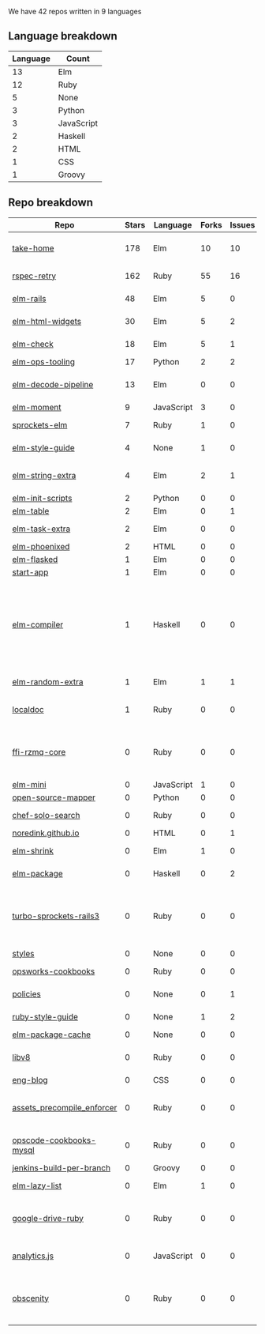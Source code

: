We have 42 repos written in 9 languages



## Language breakdown
| Language | Count |
|----------|-------|
| 13 | Elm |
| 12 | Ruby |
| 5 | None |
| 3 | Python |
| 3 | JavaScript |
| 2 | Haskell |
| 2 | HTML |
| 1 | CSS |
| 1 | Groovy |



## Repo breakdown
| Repo | Stars | Language | Forks | Issues | Description |
|------|-------|----------|-------|--------|-------------|
| [take-home](http://github.com/NoRedInk/take-home) | 178 | Elm | 10 | 10 | A take-home application written in Elm and only Elm |
| [rspec-retry](http://github.com/NoRedInk/rspec-retry) | 162 | Ruby | 55 | 16 | retry randomly failing rspec example |
| [elm-rails](http://github.com/NoRedInk/elm-rails) | 48 | Elm | 5 | 0 | Convenience functions for using Elm with Rails. |
| [elm-html-widgets](http://github.com/NoRedInk/elm-html-widgets) | 30 | Elm | 5 | 2 | An elm-html widget library |
| [elm-check](http://github.com/NoRedInk/elm-check) | 18 | Elm | 5 | 1 | Property Based Testing in Elm |
| [elm-ops-tooling](http://github.com/NoRedInk/elm-ops-tooling) | 17 | Python | 2 | 2 | Tooling for Elm ops |
| [elm-decode-pipeline](http://github.com/NoRedInk/elm-decode-pipeline) | 13 | Elm | 0 | 0 | A pipeline-friendly library for building decoders. |
| [elm-moment](http://github.com/NoRedInk/elm-moment) | 9 | JavaScript | 3 | 0 | A Moment port to Elm |
| [sprockets-elm](http://github.com/NoRedInk/sprockets-elm) | 7 | Ruby | 1 | 0 | Sprockets preprocessor for Elm |
| [elm-style-guide](http://github.com/NoRedInk/elm-style-guide) | 4 | None | 1 | 0 | NoRedInk style guide for our Elm code |
| [elm-string-extra](http://github.com/NoRedInk/elm-string-extra) | 4 | Elm | 2 | 1 | Convenience functions for working with Strings in Elm. |
| [elm-init-scripts](http://github.com/NoRedInk/elm-init-scripts) | 2 | Python | 0 | 0 |  |
| [elm-table](http://github.com/NoRedInk/elm-table) | 2 | Elm | 0 | 1 |  |
| [elm-task-extra](http://github.com/NoRedInk/elm-task-extra) | 2 | Elm | 0 | 0 | Additional functions for working with tasks |
| [elm-phoenixed](http://github.com/NoRedInk/elm-phoenixed) | 2 | HTML | 0 | 0 |  |
| [elm-flasked](http://github.com/NoRedInk/elm-flasked) | 1 | Elm | 0 | 0 |  |
| [start-app](http://github.com/NoRedInk/start-app) | 1 | Elm | 0 | 0 | Make an app, start it up |
| [elm-compiler](http://github.com/NoRedInk/elm-compiler) | 1 | Haskell | 0 | 0 | Compiler for the Elm programming language. Elm aims to make web development more pleasant. Elm is a type inferred, functional reactive language that compiles to HTML, CSS, and JavaScript. |
| [elm-random-extra](http://github.com/NoRedInk/elm-random-extra) | 1 | Elm | 1 | 1 | Extra functionality for the core Random library |
| [localdoc](http://github.com/NoRedInk/localdoc) | 1 | Ruby | 0 | 0 | Plaintext documentation viewer and editor with diagram support |
| [ffi-rzmq-core](http://github.com/NoRedInk/ffi-rzmq-core) | 0 | Ruby | 0 | 0 | FFI wrapper around the zeromq libzmq C API. Utilized by other libraries to provide more Ruby-like API. |
| [elm-mini](http://github.com/NoRedInk/elm-mini) | 0 | JavaScript | 1 | 0 |  |
| [open-source-mapper](http://github.com/NoRedInk/open-source-mapper) | 0 | Python | 0 | 0 |  |
| [chef-solo-search](http://github.com/NoRedInk/chef-solo-search) | 0 | Ruby | 0 | 0 | Data bag search for Chef Solo |
| [noredink.github.io](http://github.com/NoRedInk/noredink.github.io) | 0 | HTML | 0 | 1 |  |
| [elm-shrink](http://github.com/NoRedInk/elm-shrink) | 0 | Elm | 1 | 0 | A library for authoring shrinking strategies |
| [elm-package](http://github.com/NoRedInk/elm-package) | 0 | Haskell | 0 | 2 | Command line tool to share Elm libraries |
| [turbo-sprockets-rails3](http://github.com/NoRedInk/turbo-sprockets-rails3) | 0 | Ruby | 0 | 0 | Speeds up your Rails 3 assets:precompile by only recompiling changed files, and only compiling once to generate all assets |
| [styles](http://github.com/NoRedInk/styles) | 0 | None | 0 | 0 |  |
| [opsworks-cookbooks](http://github.com/NoRedInk/opsworks-cookbooks) | 0 | Ruby | 0 | 0 | Chef Cookbooks for the AWS OpsWorks Service |
| [policies](http://github.com/NoRedInk/policies) | 0 | None | 0 | 1 | NoRedInk Terms and Policies |
| [ruby-style-guide](http://github.com/NoRedInk/ruby-style-guide) | 0 | None | 1 | 2 | A community-driven Ruby coding style guide |
| [elm-package-cache](http://github.com/NoRedInk/elm-package-cache) | 0 | None | 0 | 0 |  |
| [libv8](http://github.com/NoRedInk/libv8) | 0 | Ruby | 0 | 0 | Ruby gem binary distribution of the V8 JavaScript engine |
| [eng-blog](http://github.com/NoRedInk/eng-blog) | 0 | CSS | 0 | 0 |  |
| [assets_precompile_enforcer](http://github.com/NoRedInk/assets_precompile_enforcer) | 0 | Ruby | 0 | 0 | Raises an exception if assets are missing from config.assets.precompile during development |
| [opscode-cookbooks-mysql](http://github.com/NoRedInk/opscode-cookbooks-mysql) | 0 | Ruby | 0 | 0 | Development repository for Opscode Cookbook mysql |
| [jenkins-build-per-branch](http://github.com/NoRedInk/jenkins-build-per-branch) | 0 | Groovy | 0 | 0 |  |
| [elm-lazy-list](http://github.com/NoRedInk/elm-lazy-list) | 0 | Elm | 1 | 0 | Lazy list implementation in Elm |
| [google-drive-ruby](http://github.com/NoRedInk/google-drive-ruby) | 0 | Ruby | 0 | 0 | A Ruby library to read/write files/spreadsheets in Google Drive/Docs. |
| [analytics.js](http://github.com/NoRedInk/analytics.js) | 0 | JavaScript | 0 | 0 | The hassle-free way to integrate analytics into any web application. |
| [obscenity](http://github.com/NoRedInk/obscenity) | 0 | Ruby | 0 | 0 | Obscenity is a profanity filter gem for Ruby/Rubinius, Rails (through ActiveModel), and Rack middleware. |
